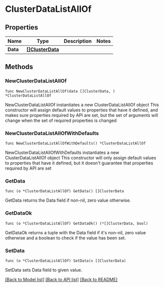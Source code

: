 # ClusterDataListAllOf

## Properties

Name | Type | Description | Notes
------------ | ------------- | ------------- | -------------
**Data** | [**[]ClusterData**](ClusterData.md) |  | 

## Methods

### NewClusterDataListAllOf

`func NewClusterDataListAllOf(data []ClusterData, ) *ClusterDataListAllOf`

NewClusterDataListAllOf instantiates a new ClusterDataListAllOf object
This constructor will assign default values to properties that have it defined,
and makes sure properties required by API are set, but the set of arguments
will change when the set of required properties is changed

### NewClusterDataListAllOfWithDefaults

`func NewClusterDataListAllOfWithDefaults() *ClusterDataListAllOf`

NewClusterDataListAllOfWithDefaults instantiates a new ClusterDataListAllOf object
This constructor will only assign default values to properties that have it defined,
but it doesn't guarantee that properties required by API are set

### GetData

`func (o *ClusterDataListAllOf) GetData() []ClusterData`

GetData returns the Data field if non-nil, zero value otherwise.

### GetDataOk

`func (o *ClusterDataListAllOf) GetDataOk() (*[]ClusterData, bool)`

GetDataOk returns a tuple with the Data field if it's non-nil, zero value otherwise
and a boolean to check if the value has been set.

### SetData

`func (o *ClusterDataListAllOf) SetData(v []ClusterData)`

SetData sets Data field to given value.



[[Back to Model list]](../README.md#documentation-for-models) [[Back to API list]](../README.md#documentation-for-api-endpoints) [[Back to README]](../README.md)



